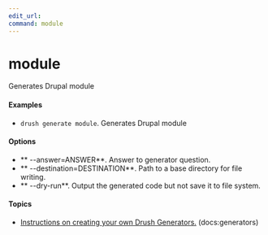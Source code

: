 ```yaml
---
edit_url: 
command: module
---
```

# module

Generates Drupal module

#### Examples

- <code>drush generate module</code>. Generates Drupal module

#### Options

- ** --answer=ANSWER**. Answer to generator question.
- ** --destination=DESTINATION**. Path to a base directory for file writing.
- ** --dry-run**. Output the generated code but not save it to file system.

#### Topics

- [Instructions on creating your own Drush Generators.](../../vendor/drush/drush/docs/generators.md) (docs:generators)

